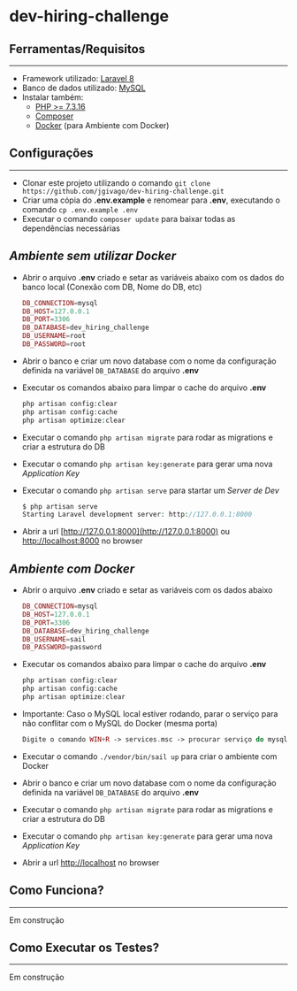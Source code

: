 # dev-hiring-challenge

## **Ferramentas/Requisitos**
---
- Framework utilizado: [Laravel 8](https://laravel.com/docs/8.x)
- Banco de dados utilizado: [MySQL](https://dev.mysql.com/downloads/)
- Instalar também:
    - [PHP >= 7.3.16](http://php.net/downloads.php)
    - [Composer](https://getcomposer.org/download/)
    - [Docker](https://docs.docker.com/) (para Ambiente com Docker)

## **Configurações**
---
- Clonar este projeto utilizando o comando `git clone https://github.com/jgivago/dev-hiring-challenge.git`
- Criar uma cópia do **.env.example** e renomear para **.env**, executando o comando `cp .env.example .env`
- Executar o comando `composer update` para baixar todas as dependências necessárias

## _Ambiente sem utilizar **Docker**_ ##

- Abrir o arquivo **.env** criado e setar as variáveis abaixo com os dados do banco local (Conexão com DB, Nome do DB, etc)
    
    ```php
    DB_CONNECTION=mysql
    DB_HOST=127.0.0.1
    DB_PORT=3306
    DB_DATABASE=dev_hiring_challenge
    DB_USERNAME=root
    DB_PASSWORD=root
    ```

- Abrir o banco e criar um novo database com o nome da configuração definida na variável `DB_DATABASE` do arquivo **.env**
- Executar os comandos abaixo para limpar o cache do arquivo **.env**
    
    ```php
    php artisan config:clear
    php artisan config:cache
    php artisan optimize:clear
    ```

- Executar o comando `php artisan migrate` para rodar as migrations e criar a estrutura do DB
- Executar o comando `php artisan key:generate` para gerar uma nova *Application Key*
- Executar o comando `php artisan serve` para startar um *Server de Dev*
    
    ```php
    $ php artisan serve
    Starting Laravel development server: http://127.0.0.1:8000
    ```

- Abrir a url [http://127.0.0.1:8000](http://127.0.0.1:8000) ou [http://localhost:8000](http://localhost:8000) no browser

## _Ambiente com **Docker**_ ##

- Abrir o arquivo **.env** criado e setar as variáveis com os dados abaixo
    
    ```php
    DB_CONNECTION=mysql
    DB_HOST=127.0.0.1
    DB_PORT=3306
    DB_DATABASE=dev_hiring_challenge
    DB_USERNAME=sail
    DB_PASSWORD=password
    ```

- Executar os comandos abaixo para limpar o cache do arquivo **.env**
    
    ```php
    php artisan config:clear
    php artisan config:cache
    php artisan optimize:clear
    ```

- Importante: Caso o MySQL local estiver rodando, parar o serviço para não conflitar com o MySQL do Docker (mesma porta)
    
    ```php
    Digite o comando WIN+R -> services.msc -> procurar serviço do mysql -> parar
    ```
    
- Executar o comando `./vendor/bin/sail up` para criar o ambiente com Docker
- Abrir o banco e criar um novo database com o nome da configuração definida na variável `DB_DATABASE` do arquivo **.env**
- Executar o comando `php artisan migrate` para rodar as migrations e criar a estrutura do DB
- Executar o comando `php artisan key:generate` para gerar uma nova *Application Key*
- Abrir a url [http://localhost](http://localhost) no browser

## **Como Funciona?**
---
Em construção

## **Como Executar os Testes?**
---
Em construção